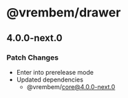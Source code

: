 # @vrembem/drawer

## 4.0.0-next.0

### Patch Changes

- Enter into prerelease mode
- Updated dependencies
  - @vrembem/core@4.0.0-next.0
